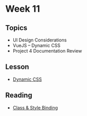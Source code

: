 # Week 11

## Topics

- UI Design Considerations
- VueJS – Dynamic CSS
- Project 4 Documentation Review

## Lesson
- [Dynamic CSS](/vue-js/dynamic-css)

## Reading
- [Class & Style Binding](https://www.vuemastery.com/courses/intro-to-vue-js/class-&-style-binding)


